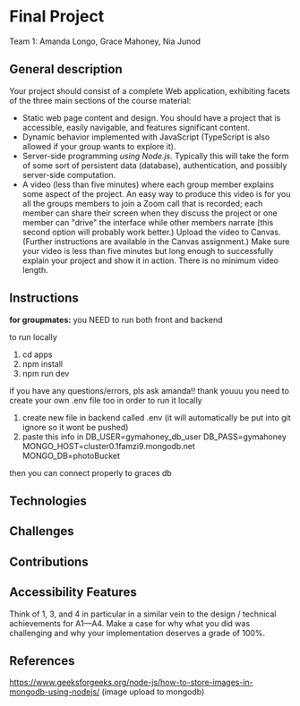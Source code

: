 # Final Project
Team 1: Amanda Longo, Grace Mahoney, Nia Junod

## General description
<!--1. A brief description of what you created, and a link to the project itself (two paragraphs of text)-->

Your project should consist of a complete Web application, exhibiting facets of the three main sections of the course material:

- Static web page content and design. You should have a project that is accessible, easily navigable, and features significant content.
- Dynamic behavior implemented with JavaScript (TypeScript is also allowed if your group wants to explore it).
- Server-side programming *using Node.js*. Typically this will take the form of some sort of persistent data (database), authentication, and possibly server-side computation. 
- A video (less than five minutes) where each group member explains some aspect of the project. An easy way to produce this video is for you all the groups members to join a Zoom call that is recorded; each member can share their screen when they discuss the project or one member can "drive" the interface while other members narrate (this second option will probably work better.) Upload the video to Canvas. (Further instructions are available in the Canvas assignment.) Make sure your video is less than five minutes but long enough to successfully explain your project and show it in action. There is no minimum video length.

## Instructions

**for groupmates:**
you NEED to run both front and backend

to run locally 
1. cd apps
2. npm install
3. npm run dev

if you have any questions/errors, pls ask amanda!! thank youuu
you need to create your own .env file too in order to run it locally 
1. create new file in backend called .env (it will automatically be put into git ignore so it wont be pushed)
2. paste this info in
DB_USER=gymahoney_db_user
DB_PASS=gymahoney
MONGO_HOST=cluster0.1famzi9.mongodb.net
MONGO_DB=photoBucket

then you can connect properly to graces db 
## Technologies
<!--3. An outline of the technologies you used and how you used them.-->

## Challenges
<!--4. What challenges you faced in completing the project.-->

## Contributions
<!--5. What each group member was responsible for designing / developing.-->

## Accessibility Features
<!--6. What accessibility features you included in your project.-->

Think of 1, 3, and 4 in particular in a similar vein to the design / technical achievements for A1—A4. Make a case for why what you did was challenging and why your implementation deserves a grade of 100%.

## References
https://www.geeksforgeeks.org/node-js/how-to-store-images-in-mongodb-using-nodejs/ (image upload to mongodb)
